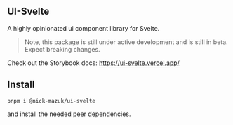 ## UI-Svelte

A highly opinionated ui component library for Svelte.

> Note, this package is still under active development and is still in beta. Expect breaking changes.

Check out the Storybook docs: https://ui-svelte.vercel.app/

## Install

```
pnpm i @nick-mazuk/ui-svelte
```

and install the needed peer dependencies.
